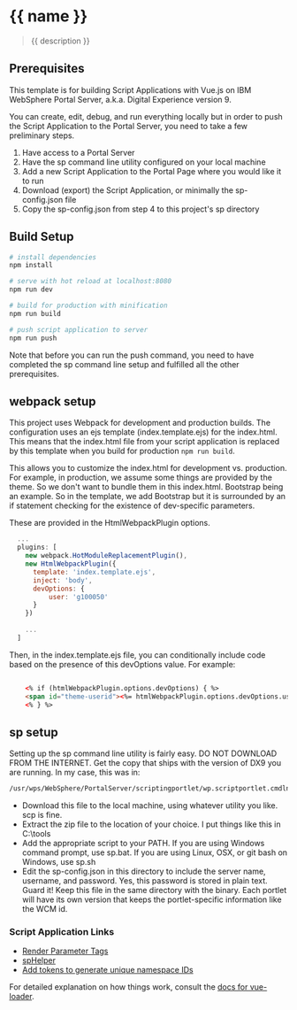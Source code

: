 # {{ name }}

> {{ description }}

## Prerequisites

This template is for building Script Applications with Vue.js on IBM
WebSphere Portal Server, a.k.a. Digital Experience version 9. 

You can create, edit, debug, and run everything locally but in order to
push the Script Application to the Portal Server, you need to take a
few preliminary steps. 

1. Have access to a Portal Server
2. Have the sp command line utility configured on your local machine
3. Add a new Script Application to the Portal Page where you would like it to run
4. Download (export) the Script Application, or minimally the sp-config.json file 
5. Copy the sp-config.json from step 4 to this project's sp directory

## Build Setup

``` bash
# install dependencies
npm install

# serve with hot reload at localhost:8080
npm run dev

# build for production with minification
npm run build

# push script application to server
npm run push
```

Note that before you can run the push command, you need to have completed the sp command line setup and fulfilled all the other prerequisites.

## webpack setup

This project uses Webpack for development and production builds. The configuration
uses an ejs template (index.template.ejs) for the index.html. This means that the
index.html file from your script application is replaced by this template when you 
build for production `npm run build`.

This allows you to customize the index.html for development vs. production. For example,
in production, we assume some things are provided by the theme. So we don't want to bundle
them in this index.html. Bootstrap being an example. So in the template, we add Bootstrap
but it is surrounded by an if statement checking for the existence of dev-specific parameters.

These are provided in the HtmlWebpackPlugin options. 

``` javascript
  ...
  plugins: [
    new webpack.HotModuleReplacementPlugin(),
    new HtmlWebpackPlugin({
      template: 'index.template.ejs',
      inject: 'body',
      devOptions: {
          user: 'g100050'
      }
    })
    
    ...
  ]

```

Then, in the index.template.ejs file, you can conditionally include code based 
on the presence of this devOptions value. For example:

``` html

    <% if (htmlWebpackPlugin.options.devOptions) { %>
    <span id="theme-userid"><%= htmlWebpackPlugin.options.devOptions.user %></span>
    <% } %>

```

## sp setup

Setting up the sp command line utility is fairly easy. DO NOT DOWNLOAD FROM THE INTERNET.
Get the copy that ships with the version of DX9 you are running. In my case, this was in:

``` bash
/usr/wps/WebSphere/PortalServer/scriptingportlet/wp.scriptportlet.cmdln/bin/sp_cmdln.zip
```

* Download this file to the local machine, using whatever utility you like. scp is fine.
* Extract the zip file to the location of your choice. I put things like this in C:\tools
* Add the appropriate script to your PATH. If you are using Windows command prompt, use sp.bat. If you are using Linux, OSX, or git bash on Windows, use sp.sh
* Edit the sp-config.json in this directory to include the server name, username, and password. Yes, this password is stored in plain text. Guard it! Keep this file in the same directory with the binary. Each portlet will have its own version that keeps the portlet-specific information like the WCM id.

### Script Application Links

* [Render Parameter Tags](https://www.ibm.com/support/knowledgecenter/en/SSYJ99_8.5.0/script-portlet/render_param_tags.html)
* [spHelper](https://www.ibm.com/support/knowledgecenter/en/SSYJ99_8.5.0/script-portlet/cmd_line_api.html)
* [Add tokens to generate unique namespace IDs](https://www.ibm.com/support/knowledgecenter/en/SSYJ99_8.5.0/script-portlet/cmd_line_push_cmd_patt_rep.html)


For detailed explanation on how things work, consult the [docs for vue-loader](http://vuejs.github.io/vue-loader).

